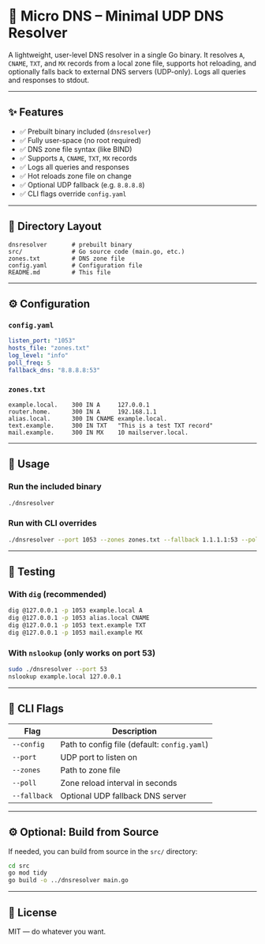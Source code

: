 # 🧩 Micro DNS – Minimal UDP DNS Resolver

A lightweight, user-level DNS resolver in a single Go binary. It resolves `A`, `CNAME`, `TXT`, and `MX` records from a local zone file, supports hot reloading, and optionally falls back to external DNS servers (UDP-only). Logs all queries and responses to stdout.

---

## ✨ Features

- ✅ Prebuilt binary included (`dnsresolver`)
- ✅ Fully user-space (no root required)
- ✅ DNS zone file syntax (like BIND)
- ✅ Supports `A`, `CNAME`, `TXT`, `MX` records
- ✅ Logs all queries and responses
- ✅ Hot reloads zone file on change
- ✅ Optional UDP fallback (e.g. `8.8.8.8`)
- ✅ CLI flags override `config.yaml`

---

## 📁 Directory Layout

```
dnsresolver       # prebuilt binary
src/              # Go source code (main.go, etc.)
zones.txt         # DNS zone file
config.yaml       # Configuration file
README.md         # This file
```

---

## ⚙️ Configuration

### `config.yaml`
```yaml
listen_port: "1053"
hosts_file: "zones.txt"
log_level: "info"
poll_freq: 5
fallback_dns: "8.8.8.8:53"
```

### `zones.txt`
```text
example.local.    300 IN A     127.0.0.1
router.home.      300 IN A     192.168.1.1
alias.local.      300 IN CNAME example.local.
text.example.     300 IN TXT   "This is a test TXT record"
mail.example.     300 IN MX    10 mailserver.local.
```

---

## 🚀 Usage

### Run the included binary
```bash
./dnsresolver
```

### Run with CLI overrides
```bash
./dnsresolver --port 1053 --zones zones.txt --fallback 1.1.1.1:53 --poll 10
```

---

## 🧪 Testing

### With `dig` (recommended)
```bash
dig @127.0.0.1 -p 1053 example.local A
dig @127.0.0.1 -p 1053 alias.local CNAME
dig @127.0.0.1 -p 1053 text.example TXT
dig @127.0.0.1 -p 1053 mail.example MX
```

### With `nslookup` (only works on port 53)
```bash
sudo ./dnsresolver --port 53
nslookup example.local 127.0.0.1
```

---

## 🧰 CLI Flags

| Flag         | Description                                 |
|--------------|---------------------------------------------|
| `--config`   | Path to config file (default: `config.yaml`)|
| `--port`     | UDP port to listen on                       |
| `--zones`    | Path to zone file                           |
| `--poll`     | Zone reload interval in seconds             |
| `--fallback` | Optional UDP fallback DNS server            |

---

## ⚙️ Optional: Build from Source

If needed, you can build from source in the `src/` directory:

```bash
cd src
go mod tidy
go build -o ../dnsresolver main.go
```

---

## 📜 License

MIT — do whatever you want.
